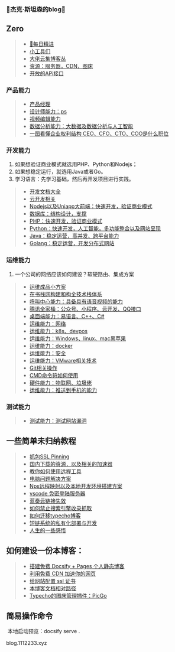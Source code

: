 ### 👋杰克·斯坦森的blog👋

## Zero

> * [🔭每日精进](Note/index/index.md)
> * [小工具们](Note/index/tools.md)
> * [大佬云集博客丛](Note/index/blogs.md)
> * [资源：服务器，CDN，图床](Note/index/res.md)
> * [开放的APi接口](Note/other/apis.md)

### 产品能力

> * [产品经理](Note/tx_company/product.md)
> * [设计师能力：ps](Note/TechN/design/ndex.md)
> * [视频编辑能力](Note/TechN/Video.md)
> * [数据分析能力：大数据及数据分析与人工智能](Note/TechN/BigData/index.md)
> * [一图看懂企业权利结构 CEO、CFO、CTO、COO是什么职位](Note/tx_company/compay_jiagou.md)

### 开发能力

1. 如果想验证商业模式就选用PHP、Python和Nodejs；
2. 如果想稳定运行，就选用Java或者Go。
2. 学习语言：先学习基础，然后再开发项目进行实践。

> * [开发文档大全](https://www.wenjiangs.com/doc)
> * [云开发相关](Note/TechN/CloudCode/index.md)
> * [Nodejs以及Uniapp大前端：快速开发，验证商业模式](Note/TechN/Nodejs/index.md)
> * [数据库：结构设计，支撑](Note/TechN/Databases/index.md)
> * [PHP：快速开发，验证商业模式](Note/TechN/php/index.md)
> * [Python：快速开发，人工智能，多功能整合以及网站呈现](Note/TechN/python/index.md)
> * [Java：稳定运营，高并发、跨平台能力](Note/TechN/Java/index.md)
> * [Golang：稳定运营，开发分布式网站](Note/TechN/Golang/index.md)

### 运维能力

1. 一个公司的网络应该如何建设？软硬路由、集成方案

> * [运维成品小方案](Note/TechN/ywshow/index.md)
> * [在书栈网构建和构全技术栈体系](https://www.bookstack.cn/)
> * [呼叫中心能力：具备具有语音视频的能力](Note/TechN/callcenter/index.md)
> * [腾讯全家桶：公众号、小程序、云开发、QQ接口](Note/TechN/Tencent.md)
> * [桌面端能力：易语言、C++、C#](Note/TechN/Epl.md)
> * [运维能力：网络](Note/TechN/Network/index.md)
> * [运维能力：k8s、devpos](Note/TechN/Cloudcomputing/index.md)
> * [运维能力：Windows、linux、mac黑苹果](Note/TechN/Server/index.md)
> * [运维能力：docker](Note/TechN/Server/docker.md)
> * [运维能力：安全](Note/TechN/Safe/index.md)
> * [运维能力：VMware相关技术](Note/TechN/VMware/index.md)
> * [Git相关操作](Note/TechN/Git/index.md)
> * [CMD命令符如何使用](Note/other/cmd.md)
> * [硬件能力：物联网、垃圾佬](Note/TechN/Hardware/index.md)
> * [运维能力：推送到手机的能力](Note/TechN/Push/index.md)

### 测试能力

> * [测试能力：测试网站漏洞](Note/TechN/Test.md)

## 一些简单未归纳教程

> * [抓包SSL Pinning](Note/Doc/ssl_Pinning.md)
> * [国内下载的资源，以及相关的加速器](Note/Doc/download.md)
> * [教你如何使用远程工具](Note/Doc/yuan-cheng.md)
> * [电脑问题解决方案](Note/Service/s1.md)
> * [Nps远程映射以及本地开发环境搭建方案](Note/Service/nps.md)
> * [vscode 免密登陆服务器](vscode-ssh/vscode-ssh.md)
> * [蓝奏云链接失效](Note/other/lanzou.md)
> * [如何禁止搜索引擎收录抓取](Note/other/seo.md)
> * [如何迁移typecho博客](Note/other/typecho.md)
> * [短链系统的私有化部署与开发](Note/other/short-link.md)
> * [人生的一些感悟](Note/index/Think.md)

## 如何建设一份本博客：

> * [搭建免费 Docsify + Pages 个人静态博客](new-blog/README.md)
> * [利用免费 CDN 加速你的网页](speedup-web/speedup-web.md)
> * [给网站配置 ssl 证书](ssl-ngnix/README.md)
> * [本博客文档相对路径](https://www.wenjiangs.com/doc/docsifyjs-configuration)
> * [Typecho的图床管理插件：PicGo](https://molunerfinn.com/PicGo/)

## 简易操作命令

​	本地启动预览：docsify serve .

blog.1112233.xyz
